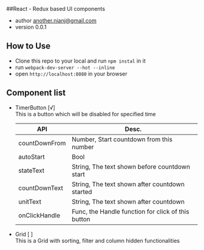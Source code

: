 ##React - Redux based UI components
* author another.nianj@gmail.com
* version 0.0.1
## How to Use
* Clone this repo to your local and run `npm instal` in it
* run `webpack-dev-server --hot --inline`
* open `http://localhost:8080` in your browser

## Component list
* TimerButton  [√]  
  This is a button which will be disabled for specified time  

  API           |   Desc.
  --------------|-------------------------------------------
  countDownFrom |  Number, Start countdown from this number
  autoStart     |  Bool
  stateText     |  String, The text shown before countdown start
  countDownText |  String, The text shown after countdown started
  unitText      |  String, The text shown after countdown
  onClickHandle |  Func, the Handle function for click of this button

* Grid [ ]  
  This is a Grid with sorting, filter and column hidden functionalities   
